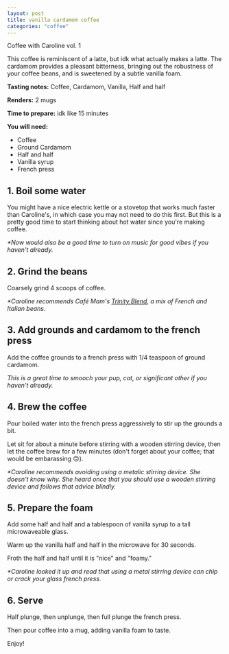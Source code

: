 ```yaml
---
layout: post
title: vanilla cardamom coffee
categories: "coffee"
---
```


Coffee with Caroline vol. 1

This coffee is reminiscent of a latte, but idk what actually makes a latte. The cardamom provides a pleasant bitterness, bringing out the robustness of your coffee beans, and is sweetened by a subtle vanilla foam.

**Tasting notes:** Coffee, Cardamom, Vanilla, Half and half

**Renders:** 2 mugs

**Time to prepare:** idk like 15 minutes

**You will need:**
- Coffee
- Ground Cardamom
- Half and half
- Vanilla syrup
- French press

## 1. Boil some water

You might have a nice electric kettle or a stovetop that works much faster than Caroline's, in which case you may not need to do this first. But this is a pretty good time to start thinking about hot water since you're making coffee.

_*Now would also be a good time to turn on music for good vibes if you haven't already._

## 2. Grind the beans

Coarsely grind 4 scoops of coffee. 

_*Caroline recommends Café Mam's [Trinity Blend](https://cafemam.com/products/trinity-blend?_pos=1&_sid=822c976e7&_ss=r), a mix of French and Italian beans._ 

## 3. Add grounds and cardamom to the french press

Add the coffee grounds to a french press with 1/4 teaspoon of ground cardamom.

_This is a great time to smooch your pup, cat, or significant other if you haven't already._

## 4. Brew the coffee

Pour boiled water into the french press aggressively to stir up the grounds a bit.

Let sit for about a minute before stirring with a wooden stirring device, then let the coffee brew for a few minutes (don't forget about your coffee; that would be embarassing 🙃).

_*Caroline recommends avoiding using a metalic stirring device. She doesn't know why. She heard once that you should use a wooden stirring device and follows that advice blindly._

## 5. Prepare the foam

Add some half and half and a tablespoon of vanilla syrup to a tall microwaveable glass.

Warm up the vanilla half and half in the microwave for 30 seconds.

Froth the half and half until it is "nice" and "foamy."

_*Caroline looked it up and read that using a metal stirring device can chip or crack your glass french press._

## 6. Serve 

Half plunge, then unplunge, then full plunge the french press.

Then pour coffee into a mug, adding vanilla foam to taste.

Enjoy!
